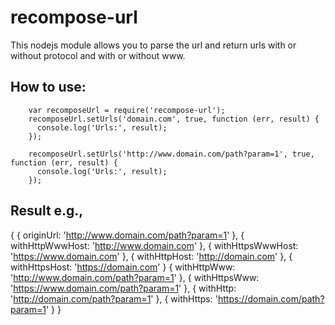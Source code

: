 # recompose-url

This nodejs module allows you to parse the url and return urls with or without protocol and with or without www.

How to use:
-----------

        var recomposeUrl = require('recompose-url');
        recomposeUrl.setUrls('domain.com', true, function (err, result) { 
          console.log('Urls:', result);
        });

        recomposeUrl.setUrls('http://www.domain.com/path?param=1', true, function (err, result) { 
          console.log('Urls:', result);
        });


Result e.g.,
------------

{ 
  { originUrl: 'http://www.domain.com/path?param=1' },
  { withHttpWwwHost: 'http://www.domain.com' },
  { withHttpsWwwHost: 'https://www.domain.com' },
  { withHttpHost: 'http://domain.com' },
  { withHttpsHost: 'https://domain.com' } 
  { withHttpWww: 'http://www.domain.com/path?param=1' },
  { withHttpsWww: 'https://www.domain.com/path?param=1' },
  { withHttp: 'http://domain.com/path?param=1' },
  { withHttps: 'https://domain.com/path?param=1' } 
}

